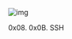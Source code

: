 ![img](https://assets.imaginablefutures.com/media/images/ALX_Logo.max-200x150.png)

0x08. 0x0B. SSH
